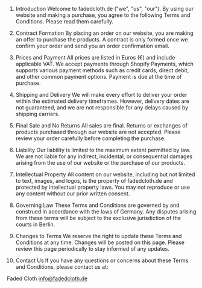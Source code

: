 1. Introduction
Welcome to fadedcloth.de ("we", "us", "our"). By using our website and making a purchase, you agree to the following Terms and Conditions. Please read them carefully.

2. Contract Formation
By placing an order on our website, you are making an offer to purchase the products. A contract is only formed once we confirm your order and send you an order confirmation email.

3. Prices and Payment
All prices are listed in Euros (€) and include applicable VAT. We accept payments through Shopify Payments, which supports various payment methods such as credit cards, direct debit, and other common payment options. Payment is due at the time of purchase.

4. Shipping and Delivery
We will make every effort to deliver your order within the estimated delivery timeframes. However, delivery dates are not guaranteed, and we are not responsible for any delays caused by shipping carriers.

5. Final Sale and No Returns
All sales are final. Returns or exchanges of products purchased through our website are not accepted. Please review your order carefully before completing the purchase.

6. Liability
Our liability is limited to the maximum extent permitted by law. We are not liable for any indirect, incidental, or consequential damages arising from the use of our website or the purchase of our products.

7. Intellectual Property
All content on our website, including but not limited to text, images, and logos, is the property of fadedcloth.de and protected by intellectual property laws. You may not reproduce or use any content without our prior written consent.

8. Governing Law
These Terms and Conditions are governed by and construed in accordance with the laws of Germany. Any disputes arising from these terms will be subject to the exclusive jurisdiction of the courts in Berlin.

9. Changes to Terms
We reserve the right to update these Terms and Conditions at any time. Changes will be posted on this page. Please review this page periodically to stay informed of any updates.

10. Contact Us
If you have any questions or concerns about these Terms and Conditions, please contact us at:

Faded Cloth
info@fadedcloth.de